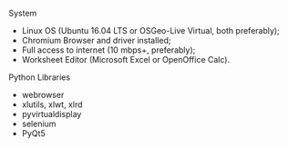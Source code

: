 System
- Linux OS (Ubuntu 16.04 LTS or OSGeo-Live Virtual, both preferably); 
- Chromium Browser and driver installed; 
- Full access to internet (10 mbps+, preferably);
- Worksheet Editor (Microsoft Excel or OpenOffice Calc).

Python Libraries
- webrowser
- xlutils, xlwt, xlrd
- pyvirtualdisplay
- selenium
- PyQt5

